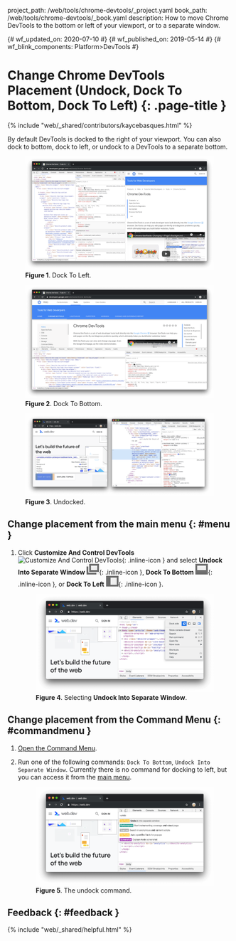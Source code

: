 project_path: /web/tools/chrome-devtools/_project.yaml
book_path: /web/tools/chrome-devtools/_book.yaml
description: How to move Chrome DevTools to the bottom or left of your viewport, or to a separate window.

{# wf_updated_on: 2020-07-10 #}
{# wf_published_on: 2019-05-14 #}
{# wf_blink_components: Platform>DevTools #}

# Change Chrome DevTools Placement (Undock, Dock To Bottom, Dock To Left) {: .page-title }

{% include "web/_shared/contributors/kaycebasques.html" %}

By default DevTools is docked to the right of your viewport. You can also dock
to bottom, dock to left, or undock to a DevTools to a separate bottom.

<figure>
  <img src="images/dockleft.png"
       alt="Dock To Left."/>
  <figcaption>
    <b>Figure 1</b>. Dock To Left.
  </figcaption>
</figure>

<figure>
  <img src="images/dockbottom.png"
       alt="Dock To Bottom."/>
  <figcaption>
    <b>Figure 2</b>. Dock To Bottom.
  </figcaption>
</figure>

<figure>
  <img src="images/undock.png"
       alt="Undocked."/>
  <figcaption>
    <b>Figure 3</b>. Undocked.
  </figcaption>
</figure>

## Change placement from the main menu {: #menu }

[mainmenu]: /web/tools/chrome-devtools/images/shared/main-menu.png
[undock]: images/undockicon.png
[bottom]: images/bottomicon.png
[left]: images/lefticon.png

1. Click **Customize And Control DevTools** ![Customize And Control
   DevTools][mainmenu]{: .inline-icon } and select **Undock Into Separate
   Window** ![Undock][undock]{: .inline-icon }, **Dock To Bottom**
   ![Dock To Bottom][bottom]{: .inline-icon }, or **Dock To Left**
   ![Dock To Left][left]{: .inline-icon }.

     <figure>
       <img src="images/undocksettings.png"
            alt="Selecting Undock Into Separate Window."/>
       <figcaption>
         <b>Figure 4</b>. Selecting <b>Undock Into Separate Window</b>.
       </figcaption>
     </figure>

## Change placement from the Command Menu {: #commandmenu }

1. [Open the Command Menu](/web/tools/chrome-devtools/command-menu/).
1. Run one of the following commands: `Dock To Bottom`, `Undock Into Separate Window`.
   Currently there is no command for docking to left, but you can access it from the
   [main menu](#menu).

     <figure>
       <img src="images/undockcommand.png"
            alt="The undock command."/>
       <figcaption>
         <b>Figure 5</b>. The undock command.
       </figcaption>
     </figure>

## Feedback {: #feedback }

{% include "web/_shared/helpful.html" %}
